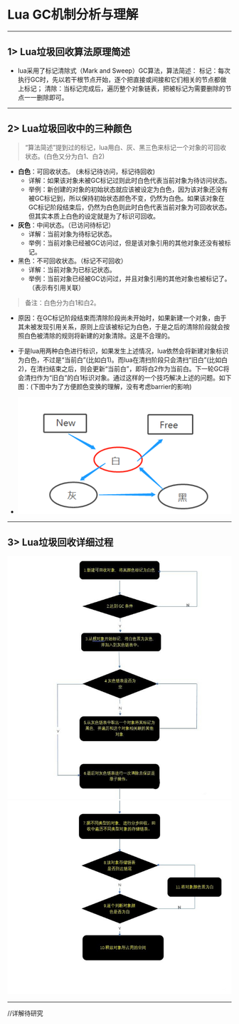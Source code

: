 # Lua GC机制分析与理解

---
 
## 1> Lua垃圾回收算法原理简述

- lua采用了标记清除式（Mark and Sweep）GC算法，算法简述： 标记：每次执行GC时，先以若干根节点开始，逐个把直接或间接和它们相关的节点都做上标记； 清除：当标记完成后，遍历整个对象链表，把被标记为需要删除的节点一一删除即可。

---
## 2> Lua垃圾回收中的三种颜色

> “算法简述”提到过的标记，lua用白、灰、黑三色来标记一个对象的可回收状态。(白色又分为白1、白2)

- **白色**：可回收状态。 (未标记待访问，标记待回收)
  - 详解：如果该对象未被GC标记过则此时白色代表当前对象为待访问状态。
  - 举例：新创建的对象的初始状态就应该被设定为白色，因为该对象还没有被GC标记到，所以保持初始状态颜色不变，仍然为白色。如果该对象在GC标记阶段结束后，仍然为白色则此时白色代表当前对象为可回收状态。但其实本质上白色的设定就是为了标识可回收。
- **灰色**：中间状态。（已访问待标记）
  - 详解：当前对象为待标记状态。
  - 举例：当前对象已经被GC访问过，但是该对象引用的其他对象还没有被标记。
- 黑色：不可回收状态。（标记不可回收）
  - 详解：当前对象为已标记状态。
  - 举例：当前对象已经被GC访问过，并且对象引用的其他对象也被标记了。（表示有引用关联）
 
> 备注：白色分为白1和白2。
  - 原因：在GC标记阶段结束而清除阶段尚未开始时，如果新建一个对象，由于其未被发现引用关系，原则上应该被标记为白色，于是之后的清除阶段就会按照白色被清除的规则将新建的对象清除。这是不合理的。
  - 于是lua用两种白色进行标识，如果发生上述情况，lua依然会将新建对象标识为白色，不过是“当前白”(比如白1)。而lua在清扫阶段只会清扫“旧白”(比如白2)，在清扫结束之后，则会更新“当前白”，即将白2作为当前白。下一轮GC将会清扫作为“旧白”的白1标识对象。通过这样的一个技巧解决上述的问题。如下图：(下图中为了方便颜色变换的理解，没有考虑barrier的影响)
  
- ![821](assets/821.png)

---
## 3> Lua垃圾回收详细过程

![](assets/831.jpg)
![](assets/832.jpg)

---
//详解待研究